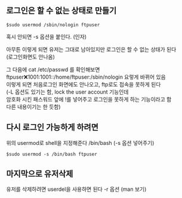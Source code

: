 ## 로그인은 할 수 없는 상태로 만들기
```
$sudo usermod /sbin/nologin ftpuser
```
혹시 안되면 -s 옵션을 붙인다. (인자)   

아무튼 이렇게 되면 유저는 그대로 남아있지만 로그인은 할 수 없는 상태가 된다     
(로그인화면도 안나옴)

그 다음에 cat /etc/passwd 를 확인해보면     
ftpuser:x:1001:1001::/home/ftpuser:/sbin/nologin 요렇게 바뀌어 있음   
이렇게 되면 처음로그인 화면에도 안나오고, ftp로도 접속을 못하게 된다  
(-L 옵션도 있기는 함, lock the user account 기능인데    
암호화 시킨 패스워드 앞에 !를 넣어주고 로그인을 못하게 하는 기능이라고 함   
다른 내용이기는 한 듯함)


## 다시 로그인 가능하게 하려면    
위의 usermod로 shell을 지정해준다 /bin/bash (-s 옵션 넣어주기)   

```
$sudo usermod -s /bin/bash ftpuser
```


## 마지막으로 유저삭제
유저를 삭제하려면 userdel을 사용하면 된다 -r 옵션 (man 보기)